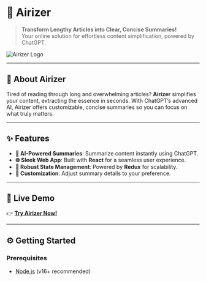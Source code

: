# 🌟 **Airizer**  
> **Transform Lengthy Articles into Clear, Concise Summaries!**  
> Your online solution for effortless content simplification, powered by ChatGPT.

![Airizer Logo](https://jade-capybara-7d1e88.netlify.app/assets/image-B6EErm5d.png) <!-- Replace with your logo URL -->

---

## 🎯 **About Airizer**  
Tired of reading through long and overwhelming articles? **Airizer** simplifies your content, extracting the essence in seconds. With ChatGPT’s advanced AI, Airizer offers customizable, concise summaries so you can focus on what truly matters.

---

## ✨ **Features**  

- **🚀 AI-Powered Summaries**: Summarize content instantly using ChatGPT.  
- **🌐 Sleek Web App**: Built with **React** for a seamless user experience.  
- **📂 Robust State Management**: Powered by **Redux** for scalability.    
- **🎨 Customization**: Adjust summary details to your preference.

---

## 🚀 **Live Demo**  

👉 [**Try Airizer Now!**](https://jade-capybara-7d1e88.netlify.app/) <!-- Replace with your live demo link -->

---

## ⚙️ **Getting Started**  

### Prerequisites  

- [Node.js](https://nodejs.org/) (v16+ recommended)  



